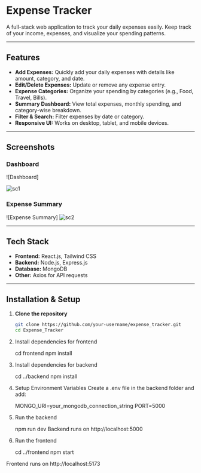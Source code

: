 # Expense Tracker

A full-stack web application to track your daily expenses easily. Keep track of your income, expenses, and visualize your spending patterns.

---

## Features

- **Add Expenses:** Quickly add your daily expenses with details like amount, category, and date.
- **Edit/Delete Expenses:** Update or remove any expense entry.
- **Expense Categories:** Organize your spending by categories (e.g., Food, Travel, Bills).
- **Summary Dashboard:** View total expenses, monthly spending, and category-wise breakdown.
- **Filter & Search:** Filter expenses by date or category.
- **Responsive UI:** Works on desktop, tablet, and mobile devices.

---

## Screenshots

### Dashboard
![Dashboard]

![sc1](https://github.com/user-attachments/assets/abd25e94-d80e-4c14-b628-22948354a679)




### Expense Summary
![Expense Summary]
![sc2](https://github.com/user-attachments/assets/1946e4b0-b204-470c-819e-57c15b0b9609)


---

## Tech Stack

- **Frontend:** React.js, Tailwind CSS
- **Backend:** Node.js, Express.js
- **Database:** MongoDB
- **Other:** Axios for API requests

---

## Installation & Setup

1. **Clone the repository**
   ```bash
   git clone https://github.com/your-username/expense_tracker.git
   cd Expense_Tracker
   
2. Install dependencies for frontend

    cd frontend
    npm install

3. Install dependencies for backend

   cd ../backend
   npm install

4. Setup Environment Variables
   Create a .env file in the backend folder and add:

   MONGO_URI=your_mongodb_connection_string
   PORT=5000

5. Run the backend

   npm run dev
   Backend runs on http://localhost:5000

6. Run the frontend

   cd ../frontend
   npm start


  Frontend runs on http://localhost:5173
